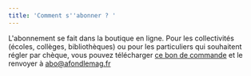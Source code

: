 ```yaml
---
title: 'Comment s''abonner ? '
---
```


L'abonnement se fait dans la boutique en ligne. Pour les collectivités (écoles, collèges, bibliothèques) ou pour les particuliers qui souhaitent régler par chèque, vous pouvez télécharger [ce bon de commande](https://afondlemag.github.io/bon-de-commande.pdf) et le renvoyer à [abo@afondlemag.fr](mailto:abo@afondlemag.fr)
